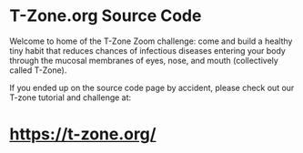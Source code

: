 # T-Zone.org Source Code

Welcome to home of the T-Zone Zoom challenge: come and build a healthy tiny habit that reduces chances of infectious diseases entering your body through the mucosal membranes of eyes, nose, and mouth (collectively called T-Zone).

If you ended up on the source code page by accident, please check out our T-zone tutorial and challenge at:
# https://t-zone.org/ 
